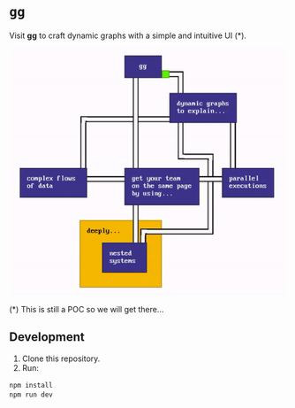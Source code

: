 # `gg`

Visit **[gg](https://gg-charts.com)** to craft dynamic graphs with a simple and intuitive UI (*).

![preview](./screenshot.gif)

(*) This is still a POC so we will get there...

## Development

1. Clone this repository.
2. Run:

```sh
npm install
npm run dev
```
